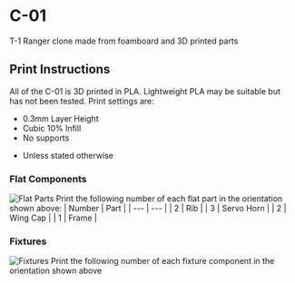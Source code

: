 # C-01
 T-1 Ranger clone made from foamboard and 3D printed parts


## Print Instructions
All of the C-01 is 3D printed in PLA. Lightweight PLA may be suitable but has not been tested.
Print settings are:
- 0.3mm Layer Height
- Cubic 10% Infill
- No supports
* Unless stated otherwise

### Flat Components
![Flat Parts](https://github.com/user-attachments/assets/471cbd54-4bba-4b89-b405-6d21c221ced3)
Print the following number of each flat part in the orientation shown above:
| Number | Part |
| --- | --- |
| 2 | Rib |
| 3 | Servo Horn |
| 2 | Wing Cap |
| 1 | Frame |

### Fixtures
![Fixtures](https://github.com/user-attachments/assets/0964a386-a867-4c9a-b8b2-eec28e54f752)
Print the following number of each fixture component in the orientation shown above
